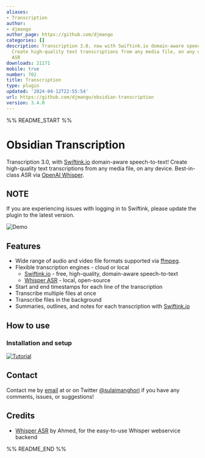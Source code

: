 ```yaml
---
aliases:
- Transcription
author:
- djmango
author_page: https://github.com/djmango
categories: []
description: Transcription 3.0, now with Swiftink.io domain-aware speech-to-text!
  Create high-quality text transcriptions from any media file, on any device. Best-in-class
  ASR
downloads: 21171
mobile: true
number: 702
title: Transcription
type: plugin
updated: '2024-04-12T22:55:54'
url: https://github.com/djmango/obsidian-transcription
version: 3.4.0
---
```


%% README_START %%

# Obsidian Transcription

Transcription 3.0, with [Swiftink.io](https://www.swiftink.io/) domain-aware speech-to-text! Create high-quality text transcriptions from any media file, on any device. Best-in-class ASR via [OpenAI Whisper](https://openai.com/blog/whisper/).

## NOTE

If you are experiencing issues with logging in to Swiftink, please update the plugin to the latest version.

![Demo](https://raw.githubusercontent.com/djmango/obsidian-transcription/HEAD/media/demo.gif)

## Features

-   Wide range of audio and video file formats supported via [ffmpeg](https://ffmpeg.org/).
-   Flexible transcription engines - cloud or local
    -   [Swiftink.io](https://www.swiftink.io/) - free, high-quality, domain-aware speech-to-text
    -   [Whisper ASR](https://github.com/ahmetoner/whisper-asr-webservice) - local, open-source
-   Start and end timestamps for each line of the transcription
-   Transcribe multiple files at once
-   Transcribe files in the background
-   Summaries, outlines, and notes for each transcription with [Swiftink.io](https://www.swiftink.io/)

## How to use

### Installation and setup

[![Tutorial](https://img.youtube.com/vi/EyfhLGF3Fxg/0.jpg)](https://www.youtube.com/watch?v=EyfhLGF3Fxg)

## Contact

Contact me by [email](mailto:sulaiman@swiftink.io) at or on Twitter [@sulaimanghori](https://twitter.com/sulaimanghori) if you have any comments, issues, or suggestions!

## Credits

-   [Whisper ASR](https://github.com/ahmetoner/whisper-asr-webservice) by Ahmed, for the easy-to-use Whisper webservice backend


%% README_END %%